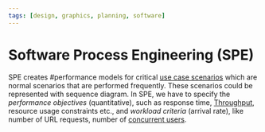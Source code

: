 ```yaml
---
tags: [design, graphics, planning, software]
---
```


# Software Process Engineering (SPE)

SPE creates #performance models for critical [use case scenarios](202304011421.md)
which are normal scenarios that are performed frequently. These scenarios could
be represented with sequence diagram. In SPE, we have to specify the
*performance objectives* (quantitative), such as response time,
[Throughput](202304111957.md), resource usage constraints etc., and *workload
criteria* (arrival rate), like number of URL requests, number of [concurrent users](202202011815.md).
